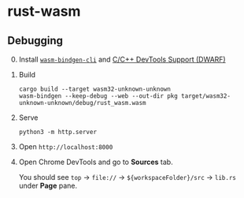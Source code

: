 # rust-wasm

## Debugging

0. Install [`wasm-bindgen-cli`](https://github.com/rustwasm/wasm-bindgen?tab=readme-ov-file#install-wasm-bindgen-cli) and [C/C++ DevTools Support (DWARF)](https://chromewebstore.google.com/detail/cc++-devtools-support-dwa/pdcpmagijalfljmkmjngeonclgbbannb)

1. Build

   ```shell
   cargo build --target wasm32-unknown-unknown
   wasm-bindgen --keep-debug --web --out-dir pkg target/wasm32-unknown-unknown/debug/rust_wasm.wasm
   ```

2. Serve

   ```shell
   python3 -m http.server
   ```

3. Open `http://localhost:8000`

4. Open Chrome DevTools and go to **Sources** tab.

   You should see `top` -> `file://` -> `${workspaceFolder}/src` -> `lib.rs` under **Page** pane.
